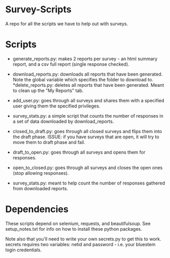 Survey-Scripts
==============

A repo for all the scripts we have to help out with surveys.

Scripts
=======

* generate_reports.py: makes 2 reports per survey - an html summary report, and a csv full report (single response checked).
* download_reports.py: downloads all reports that have been generated.  Note the global variable which specifies the folder to download to.
*delete_reports.py: deletes all reports that have been generated.  Meant to clean up the "My Reports" tab.

* add_user.py: goes through all surveys and shares them with a specified user giving them the specified privileges.
* survey_stats.py: a simple script that counts the number of responses in a set of data downloaded by download_reports.
* closed_to_draft.py: goes through all closed surveys and flips them into the draft phase.  ISSUE: if you have surveys that are open, it will try to move them to draft phase and fail.
* draft_to_open.py: goes through all surveys and opens them for responses.
* open_to_closed.py: goes through all surveys and closes the open ones (stop allowing responses).

* survey_stats.py: meant to help count the number of responses gathered from downloaded reports.

Dependencies
============

These scripts depend on selenium, requests, and beautifulsoup.  See setup_notes.txt for info on how to install these python packages.

Note also that you'll need to write your own secrets.py to get this to work.  secrets requires two variables: netid and password - i.e. your bluestem login credentials.
